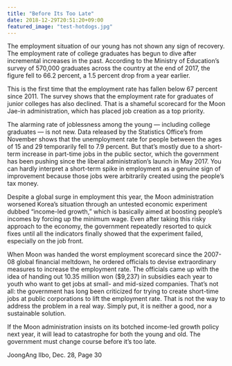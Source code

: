 ```yaml
---
title: "Before Its Too Late"
date: 2018-12-29T20:51:20+09:00
featured_image: "test-hotdogs.jpg"
---
```


The employment situation of our young has not shown any sign of recovery. The employment rate of college graduates has begun to dive after incremental increases in the past. According to the Ministry of Education’s survey of 570,000 graduates across the country at the end of 2017, the figure fell to 66.2 percent, a 1.5 percent drop from a year earlier. 

This is the first time that the employment rate has fallen below 67 percent since 2011. The survey shows that the employment rate for graduates of junior colleges has also declined. That is a shameful scorecard for the Moon Jae-in administration, which has placed job creation as a top priority. 

The alarming rate of joblessness among the young — including college graduates — is not new. Data released by the Statistics Office’s from November shows that the unemployment rate for people between the ages of 15 and 29 temporarily fell to 7.9 percent. But that’s mostly due to a short-term increase in part-time jobs in the public sector, which the government has been pushing since the liberal administration’s launch in May 2017. You can hardly interpret a short-term spike in employment as a genuine sign of improvement because those jobs were arbitrarily created using the people’s tax money. 

Despite a global surge in employment this year, the Moon administration worsened Korea’s situation through an untested economic experiment dubbed “income-led growth,” which is basically aimed at boosting people’s incomes by forcing up the minimum wage. Even after taking this risky approach to the economy, the government repeatedly resorted to quick fixes until all the indicators finally showed that the experiment failed, especially on the job front. 

When Moon was handed the worst employment scorecard since the 2007-08 global financial meltdown, he ordered officials to devise extraordinary measures to increase the employment rate. The officials came up with the idea of handing out 10.35 million won ($9,237) in subsidies each year to youth who want to get jobs at small- and mid-sized companies. That’s not all: the government has long been criticized for trying to create short-time jobs at public corporations to lift the employment rate. That is not the way to address the problem in a real way. Simply put, it is neither a good, nor a sustainable solution. 

If the Moon administration insists on its botched income-led growth policy next year, it will lead to catastrophe for both the young and old. The government must change course before it’s too late. 

JoongAng Ilbo, Dec. 28, Page 30